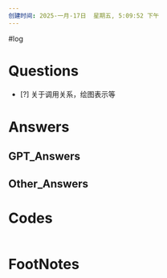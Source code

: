 ```yaml
---
创建时间: 2025-一月-17日  星期五, 5:09:52 下午
---
```

#log 

# Questions

- [?] 关于调用关系，绘图表示等


# Answers


## GPT_Answers


## Other_Answers


# Codes

```python

```



# FootNotes